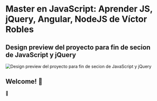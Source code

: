 # Master en JavaScript: Aprender JS, jQuery, Angular, NodeJS de Víctor Robles

## Design preview del proyecto para fin de secion de JavaScript y jQuery
![Design preview del proyecto para fin de secion de JavaScript y jQuery](./design/desktop-preview.jpg)

## Welcome! 👋

🚀
